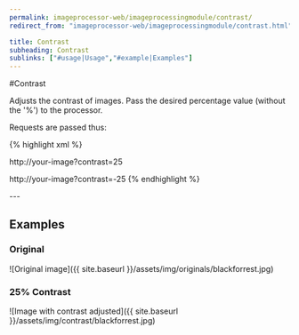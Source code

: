 ```yaml
---
permalink: imageprocessor-web/imageprocessingmodule/contrast/
redirect_from: "imageprocessor-web/imageprocessingmodule/contrast.html"

title: Contrast
subheading: Contrast
sublinks: ["#usage|Usage","#example|Examples"]
---
```

<section id="usage">
#Contrast

Adjusts the contrast of images. Pass the desired percentage
value (without the '%') to the processor.

Requests are passed thus:

{% highlight xml %}
<!--Increasing-->
http://your-image?contrast=25
<!--Decreasing-->
http://your-image?contrast=-25
{% endhighlight %}

</section>
---
<section id="example">

# Examples

### Original

![Original image]({{ site.baseurl }}/assets/img/originals/blackforrest.jpg)

### 25% Contrast

![Image with contrast adjusted]({{ site.baseurl }}/assets/img/contrast/blackforrest.jpg)

</section>